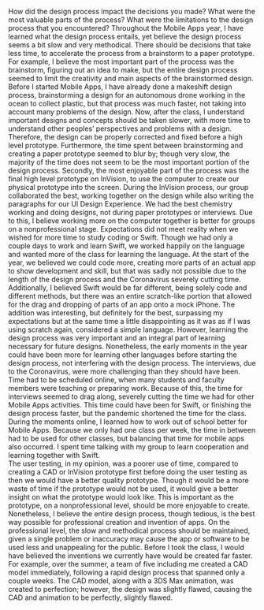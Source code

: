 How did the design process impact the decisions you made? What were the most valuable parts of the process? 
What were the limitations to the design process that you encountered?
Throughout the Mobile Apps year, I have learned what the design process entails, yet believe the design process
seems a bit slow and very methodical. There should be decisions that take less time, to accelerate the process 
from a brainstorm to a paper prototype. For example, I believe the most important part of the process was the 
brainstorm, figuring out an idea to make, but the entire design process seemed to limit the creativity and main
aspects of the brainstormed design. Before I started Mobile Apps, I have already done a makeshift design process,
brainstorming a design for an autonomous drone working in the ocean to collect plastic, but that process was much
faster, not taking into account many problems of the design. Now, after the class, I understand important designs
and concepts should be taken slower, with more time to understand other peoples’ perspectives and problems with a
design. Therefore, the design can be properly corrected and fixed before a high level prototype. Furthermore, the
time spent between brainstorming and creating a paper prototype seemed to blur by; though very slow, the majority 
of the time does not seem to be the most important portion of the design process. Secondly, the most enjoyable part 
of the process was the final high level prototype on InVision, to use the computer to create our physical prototype 
into the screen. During the InVision process, our group collaborated the best, working together on the design while 
also writing the paragraphs for our UI Design Experience. We had the best chemistry working and doing designs, not 
during paper prototypes or interviews. Due to this, I believe working more on the computer together is better for 
groups on a nonprofessional stage. 
Expectations did not meet reality when we wished for more time to study coding or Swift. Though we had only a couple
days to work and learn Swift, we worked happily on the language and wanted more of the class for learning the language.
At the start of the year, we believed we could code more, creating more parts of an actual app to show development and
skill, but that was sadly not possible due to the length of the design process and the Coronavirus severely cutting time.
Additionally, I believed Swift would be far different, being solely code and different methods, but there was an entire 
scratch-like portion that allowed for the drag and dropping of parts of an app onto a mock iPhone. The addition was interesting,
but definitely for the best, surpassing my expectations but at the same time a little disappointing as it was as if I was
using scratch again, considered a simple language. However, learning the design process was very important and an integral
part of learning necessary for future designs. Nonetheless, the early moments in the year could have been more for learning
other languages before starting the design process, not interfering with the design process.
The interviews, due to the Coronavirus, were more challenging than they should have been. Time had to be scheduled online,
when many students and faculty members were teaching or preparing work. Because of this, the time for interviews seemed to 
drag along, severely cutting the time we had for other Mobile Apps activities. This time could have been for Swift, or finishing
the design process faster, but the pandemic shortened the time for the class. During the moments online, I learned how to work
out of school better for Mobile Apps. Because we only had one class per week, the time in between had to be used for other classes,
but balancing that time for mobile apps also occurred. I spent time talking with my group to learn cooperation and learning 
together with Swift.  
The user testing, in my opinion, was a poorer use of time, compared to creating a CAD or InVision prototype first before doing
the user testing as then we would have a better quality prototype. Though it would be a more waste of time if the prototype would
not be used, it would give a better insight on what the prototype would look like. This is important as the prototype, on a
nonprofessional level, should be more enjoyable to create. Nonetheless, I believe the entire design process, though tedious,
is the best way possible for professional creation and invention of apps. On the professional level, the slow and methodical 
process should be maintained, given a single problem or inaccuracy may cause the app or software to be used less and unappealing 
for the public. Before I took the class, I would have believed the inventions we currently have would be created far faster. For
example, over the summer, a team of five including me created a CAD model immediately, following a rapid design process that spanned
only a couple weeks. The CAD model, along with a 3DS Max animation, was created to perfection; however, the design was slightly 
flawed, causing the CAD and animation to be perfectly, slightly flawed.

 
